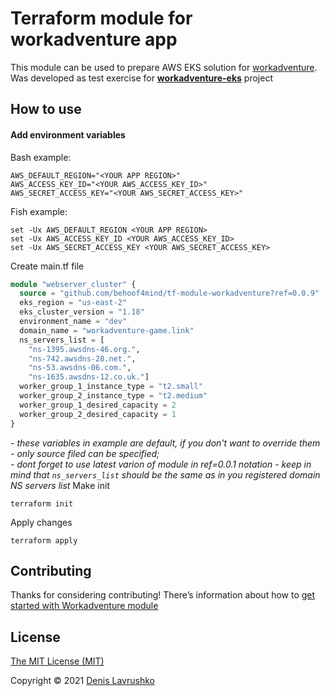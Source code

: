 # Terraform module for workadventure app
This module can be used to prepare AWS EKS solution for [workadventure](https://workadventu.re). Was developed as test exercise for [**workadventure-eks**](https://github.com/behoof4mind/workadventure-eks) project

## How to use
#### Add environment variables
Bash example:
```shell
AWS_DEFAULT_REGION="<YOUR APP REGION>"
AWS_ACCESS_KEY_ID="<YOUR AWS_ACCESS_KEY_ID>"
AWS_SECRET_ACCESS_KEY="<YOUR AWS_SECRET_ACCESS_KEY>"
```
Fish example:
```shell
set -Ux AWS_DEFAULT_REGION <YOUR APP REGION>
set -Ux AWS_ACCESS_KEY_ID <YOUR AWS_ACCESS_KEY_ID>
set -Ux AWS_SECRET_ACCESS_KEY <YOUR AWS_SECRET_ACCESS_KEY>
```

Create main.tf file
```terraform
module "webserver_cluster" {
  source = "github.com/behoof4mind/tf-module-workadventure?ref=0.0.9"
  eks_region = "us-east-2"
  eks_cluster_version = "1.18"
  environment_name = "dev"
  domain_name = "workadventure-game.link"
  ns_servers_list = [
    "ns-1395.awsdns-46.org.",
    "ns-742.awsdns-28.net.",
    "ns-53.awsdns-06.com.",
    "ns-1635.awsdns-12.co.uk."]
  worker_group_1_instance_type = "t2.small"
  worker_group_2_instance_type = "t2.medium"
  worker_group_1_desired_capacity = 2
  worker_group_2_desired_capacity = 1
}
```
_- these variables in example are default, if you don't want to override them - only source filed can be specified;_<br>
_- dont forget to use latest varion of module in ref=0.0.1 notation_
_- keep in mind that `ns_servers_list` should be the same as in you registered domain NS servers list_
Make init
```shell
terraform init
```

Apply changes
```shell
terraform apply
```

## Contributing

Thanks for considering contributing! There’s information about how to [get started with Workadventure module](CONTRIBUTE.md)

## License

[The MIT License (MIT)](LICENSE.md)

Copyright © 2021 [Denis Lavrushko](https://dlavrushko.de)